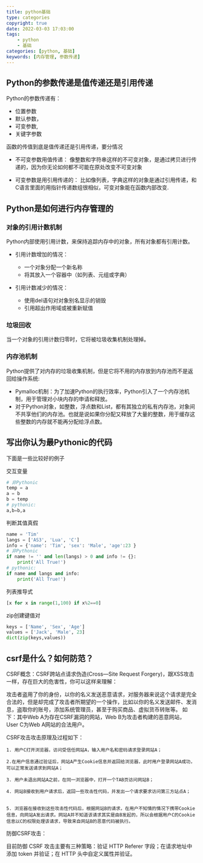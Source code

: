 ```yaml
---
title: python基础
type: categories
copyright: true
date: 2022-03-03 17:03:00
tags:
    - python
    - 基础
categories: [python, 基础]
keywords: [内存管理, 参数传递]
---
```


<script type="text/javascript" src="/js/src/bai.js"></script>

## Python的参数传递是值传递还是引用传递
Python的参数传递有：
- 位置参数
- 默认参数，
- 可变参数,
- 关键字参数

函数的传值到底是值传递还是引用传递，要分情况

- 不可变参数用值传递：
像整数和字符串这样的不可变对象，是通过拷贝进行传递的，因为你无论如何都不可能在原处改变不可变对象

- 可变参数是用引用传递的：
比如像列表，字典这样的对象是通过引用传递，和C语言里面的用指针传递数组很相似，可变对象能在函数内部改变.

<!-- more -->

## Python是如何进行内存管理的
### 对象的引用计数机制

Python内部使用引用计数，来保持追踪内存中的对象，所有对象都有引用计数。

- 引用计数增加的情况：

    - 一个对象分配一个新名称
    - 将其放入一个容器中（如列表、元组或字典）
- 引用计数减少的情况：

    - 使用del语句对对象别名显示的销毁
    - 引用超出作用域或被重新赋值

### 垃圾回收
当一个对象的引用计数归零时，它将被垃圾收集机制处理掉。

### 内存池机制
Python提供了对内存的垃圾收集机制，但是它将不用的内存放到内存池而不是返回给操作系统:

- Pymalloc机制：为了加速Python的执行效率，Python引入了一个内存池机制，用于管理对小块内存的申请和释放。
- 对于Python对象，如整数，浮点数和List，都有其独立的私有内存池，对象间不共享他们的内存池。也就是说如果你分配又释放了大量的整数，用于缓存这些整数的内存就不能再分配给浮点数。

## 写出你认为最Pythonic的代码
下面是一些比较好的例子

交互变量
```python
# 非Pythonic
temp = a
a = b
b = temp
# pythonic:
a,b=b,a
```
判断其值真假
```python
name = 'Tim'
langs = ['AS3', 'Lua', 'C']
info = {'name': 'Tim', 'sex': 'Male', 'age':23 }  
# 非Pythonic
if name != '' and len(langs) > 0 and info != {}:
    print('All True!') 
# pythonic:
if name and langs and info:
    print('All True!')  
```
列表推导式
```python
[x for x in range(1,100) if x%2==0]
```
zip创建键值对
```python
keys = ['Name', 'Sex', 'Age']
values = ['Jack', 'Male', 23]
dict(zip(keys,values))
```

## csrf是什么？如何防范？
CSRF概念：CSRF跨站点请求伪造(Cross—Site Request Forgery)，跟XSS攻击一样，存在巨大的危害性，你可以这样来理解：

攻击者盗用了你的身份，以你的名义发送恶意请求，对服务器来说这个请求是完全合法的，但是却完成了攻击者所期望的一个操作，比如以你的名义发送邮件、发消息，盗取你的账号，添加系统管理员，甚至于购买商品、虚拟货币转账等。 如下：其中Web A为存在CSRF漏洞的网站，Web B为攻击者构建的恶意网站，User C为Web A网站的合法用户。

 CSRF攻击攻击原理及过程如下：

    1. 用户C打开浏览器，访问受信任网站A，输入用户名和密码请求登录网站A；

    2.在用户信息通过验证后，网站A产生Cookie信息并返回给浏览器，此时用户登录网站A成功，可以正常发送请求到网站A；

    3. 用户未退出网站A之前，在同一浏览器中，打开一个TAB页访问网站B；

    4. 网站B接收到用户请求后，返回一些攻击性代码，并发出一个请求要求访问第三方站点A；


    5. 浏览器在接收到这些攻击性代码后，根据网站B的请求，在用户不知情的情况下携带Cookie信息，向网站A发出请求。网站A并不知道该请求其实是由B发起的，所以会根据用户C的Cookie信息以C的权限处理该请求，导致来自网站B的恶意代码被执行。

 防御CSRF攻击：

目前防御 CSRF 攻击主要有三种策略：验证 HTTP Referer 字段；在请求地址中添加 token 并验证；在 HTTP 头中自定义属性并验证。




